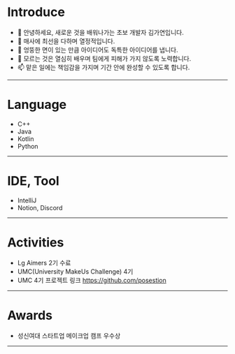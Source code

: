 # Introduce
  - 👋 안녕하세요, 새로운 것을 배워나가는 초보 개발자 김가연입니다.
  - 👀 매사에 최선을 다하며 열정적입니다.
  - 🌱 엉뚱한 면이 있는 만큼 아이디어도 독특한 아이디어를 냅니다.
  - 💞️ 모르는 것은 열심히 배우며 팀에게 피해가 가지 않도록 노력합니다.
  - 📫 맡은 일에는 책임감을 가지며 기간 안에 완성할 수 있도록 합니다.
---
# Language
  - C++
  - Java
  - Kotlin
  - Python
---
# IDE, Tool
  - IntelliJ
  - Notion, Discord
---
# Activities
  - Lg Aimers 2기 수료
  - UMC(University MakeUs Challenge) 4기
  - UMC 4기 프로젝트 링크 <https://github.com/posestion>
---
# Awards
  - 성신여대 스타트업 메이크업 캠프 우수상
---
<!---
alicia0928/alicia0928 is a ✨ special ✨ repository because its `README.md` (this file) appears on your GitHub profile.
You can click the Preview link to take a look at your changes.
--->
